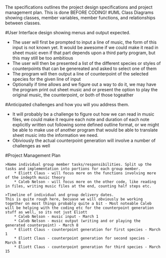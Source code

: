 The specifications outlines the project design specifications and project management plan. This is done BEFORE CODING!
#UML Class Diagrams showing classes, member variables, member functions, and relationships between classes.


#User Interface design showing menus and output expected.
* The user will first be prompted to input a line of music, the form of this input is not known yet.  It would be awesome if we could make it read in sheet music even if that part depends upon a third party program, but this may still be too ambitious
* The user will then be presented a list of the different species or styles of counterpoints that can be genereated and asked to select one of them
* The program will then output a line of counterpoint of the selected species for the given line of input
* Optionally if time allows and we figure out a way to do it, we may have the program print out sheet music and or present the option to play the original music, the counterpoint, or both of those togeather

#Anticipated challenges and how you will you address them.
* It will probably be a challenge to figure out how we can read in music files, we could make it require each note and duration of each note explicitly written out following some defined outline format, or we might be able to make use of another program that would be able to translate sheet music into the information we need.
* Obiviously the actual counterpoint generation will involve a number of challenges as well

#Project Management Plan

    >Name individual group member tasks/responsibilities. Split up the tasks and implementation into portions for each group member.
        * Eliott Claus - will focus more on the functions involving more of the indepth music theory
        * Caleb Nelson - will focus more on the other code, like reading in files, writing music files at the end, counting half steps etc.

    >Timeline of individual and group delivery dates.
    This is quite rough here, becuase we will obviously be working together on most things probably quite a bit - Most noteable Caleb will be helping with the coding etc for the counterpoint generation stuff as well, so its not just Eliott
        * Caleb Nelson - music input - March 1
        * Caleb Nelson - music output (writing and or playing the generated counterpoint) - March 8
        * Eliott Claus - counterpoint generation for first species - March 1
        * Eliott Claus - counterpoint generation for second species - March 8
        * Eliott Claus - counterpoint generation for third species - March 15
